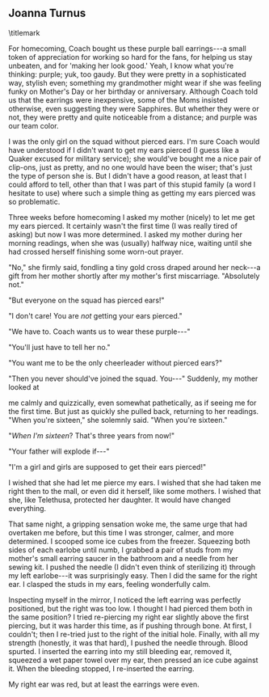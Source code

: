 ## Joanna Turnus
\titlemark

For homecoming, Coach bought us these purple ball earrings---a small
token of appreciation for working so hard for the fans, for helping us
stay unbeaten, and for 'making her look good.' Yeah, I know what you're
thinking: purple; yuk, too gaudy. But they were pretty in a
sophisticated way, stylish even; something my grandmother might wear if
she was feeling funky on Mother's Day or her birthday or anniversary.
Although Coach told us that the earrings were inexpensive, some of the
Moms insisted otherwise, even suggesting they were Sapphires. But
whether they were or not, they were pretty and quite noticeable from a
distance; and purple was our team color.

I was the only girl on the squad without pierced ears. I'm sure Coach
would have understood if I didn't want to get my ears pierced (I guess
like a Quaker excused for military service); she would've bought me a
nice pair of clip-ons, just as pretty, and no one would have been the
wiser; that's just the type of person she is. But I didn't have a good
reason, at least that I could afford to tell, other than that I was part
of this stupid family (a word I hesitate to use) where such a simple
thing as getting my ears pierced was so problematic.

Three weeks before homecoming I asked my mother (nicely) to let me get
my ears pierced. It certainly wasn't the first time (I was really tired
of asking) but now I was more determined. I asked my mother during her
morning readings, when she was (usually) halfway nice, waiting until she
had crossed herself finishing some worn-out prayer.

"No," she firmly said, fondling a tiny gold cross draped around her
neck---a gift from her mother shortly after my mother's first
miscarriage. "Absolutely not."

"But everyone on the squad has pierced ears!"

 "I don't care! You are *not* getting your ears pierced."

 "We have to. Coach wants us to wear these purple---\"

 "You'll just have to tell her no."

 "You want me to be the only cheerleader without pierced ears?"

 "Then you never should've joined the squad. You---" Suddenly, my
 mother looked at

me calmly and quizzically, even somewhat pathetically, as if seeing me
for the first time. But just as quickly she pulled back, returning to
her readings. "When you're sixteen," she solemnly said. "When you're
sixteen."

"*When I'm sixteen*? That's three years from now!"

"Your father will explode if---"

"I'm a girl and girls are supposed to get their ears pierced!"

I wished that she had let me pierce my ears. I wished that she had taken
me right then to the mall, or even did it herself, like some mothers. I
wished that she, like Telethusa, protected her daughter. It would have
changed everything.

That same night, a gripping sensation woke me, the same urge that had
overtaken me before, but this time I was stronger, calmer, and more
determined. I scooped some ice cubes from the freezer. Squeezing both
sides of each earlobe until numb, I grabbed a pair of studs from my
mother's small earring saucer in the bathroom and a needle from her
sewing kit. I pushed the needle (I didn't even think of sterilizing it)
through my left earlobe---it was surprisingly easy. Then I did the same
for the right ear. I clasped the studs in my ears, feeling wonderfully
calm.

Inspecting myself in the mirror, I noticed the left earring was
perfectly positioned, but the right was too low. I thought I had pierced
them both in the same position? I tried re-piercing my right ear
slightly above the first piercing, but it was harder this time, as if
pushing through bone. At first, I couldn't; then I re-tried just to the
right of the initial hole. Finally, with all my strength (honestly, it
was that hard), I pushed the needle through. Blood spurted. I inserted
the earring into my still bleeding ear, removed it, squeezed a wet paper
towel over my ear, then pressed an ice cube against it. When the
bleeding stopped, I re-inserted the earring.

My right ear was red, but at least the earrings were even.
